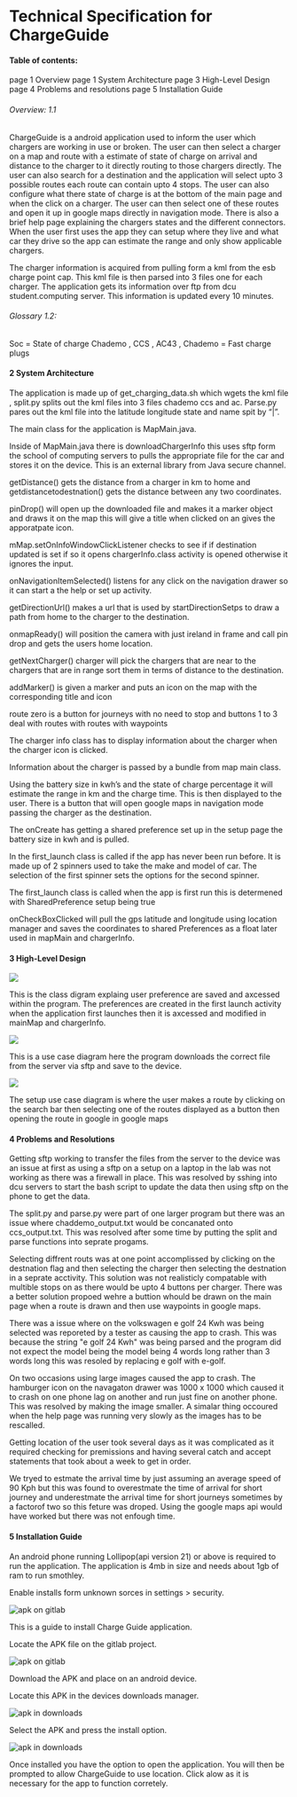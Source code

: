 # Technical Specification for ChargeGuide

#### Table of contents: 










page 1 Overview
page 1 System Architecture
page 3 High-Level Design
page 4 Problems and resolutions
page 5 Installation Guide


































###### Overview: 1.1


ChargeGuide is a android application used to inform the user which chargers are working in use or broken. The user can then select a charger on a map and route with a estimate of state of charge on arrival and distance to the charger to it directly routing to those chargers directly. The user can also search for a destination and the application will select upto 3 possible routes each route can contain upto 4 stops. The user can also configure what there state of charge is at the bottom of the main page and when the click on a charger. The user can then select one of these routes and open it up in google maps directly in navigation mode. There is also a brief help page explaining the chargers states and the different connectors. When the user first uses the app they can setup where they live and what car they drive so the app can estimate the range and only show applicable chargers.

The charger information is acquired from pulling form a kml from the esb charge point cap. This kml file is then parsed into 3 files one for each charger. The application gets its information over ftp from dcu student.computing server.  This information is updated every 10 minutes.



###### Glossary 1.2:

Soc = State of charge
Chademo , CCS , AC43  , Chademo = Fast charge plugs
























#### 2 System Architecture



The application is made up of get_charging_data.sh which wgets the kml file , split.py splits out the kml files into 3 files chademo ccs and ac. Parse.py pares out the kml file into the latitude longitude state and name spit by “|”. 

The main class for the application is MapMain.java.

Inside of MapMain.java there is downloadChargerInfo this uses sftp form the school of computing servers to pulls the appropriate file for the car and stores it on the device.  This is an external library from Java secure channel.

getDistance() gets the distance from a charger in km to home and getdistancetodestnation() gets the distance between any two coordinates.

pinDrop() will open up the downloaded file and makes it a marker object and draws it on the map this will give a title when clicked on an gives the apporatpate icon.

 mMap.setOnInfoWindowClickListener checks to see if if destination updated is set if so it opens chargerInfo.class activity is opened otherwise it ignores the input.

onNavigationItemSelected() listens for any click on the navigation drawer so it can start a the help or set up activity.

getDirectionUrl() makes a url that is used by startDirectionSetps to draw a path from home to the charger to the destination.

onmapReady() will position the camera with just ireland in frame and call pin drop and gets the users home location.

getNextCharger() charger will pick the chargers that are near to the chargers that are in range sort them in terms of distance to the destination.

addMarker() is given a marker and puts an icon on the map with the corresponding title and icon

route zero is a button for journeys with no need to stop and buttons 1 to  3 deal with routes with routes with waypoints

The charger info class has to display information about the charger when the charger icon is clicked.

Information about the charger is passed by a bundle from map main class.

Using the battery size in kwh’s and the state of charge percentage it will estimate the range in km and the charge time. This is then displayed to the user. There is a button that will open google maps in navigation mode passing the charger as the destination.

The onCreate has getting a shared preference set up in the setup page the battery size in kwh and is pulled.


In the first_launch class is called if the app has never been run before.
It is made up of 2 spinners used to take the make and model of car. The selection of the first spinner sets the options for the second spinner.

The first_launch class is called when the app is first run this is determened with SharedPreference setup being true

onCheckBoxClicked will pull the gps latitude and longitude using location manager and saves the coordinates to shared Preferences as a float later used in mapMain and chargerInfo.


#### 3 High-Level Design

![](http://student.computing.dcu.ie/~nugenc12/pref.PNG)

 This is the class digram explaing user preference are saved and axcessed within the program. The preferences are created in the first launch activity when the application first launches then it is axcessed and modified in mainMap and chargerInfo.

![](http://student.computing.dcu.ie/~nugenc12/downloadChargerInfo.png)

This is a use case diagram here the program downloads the correct file from  the server via sftp and save to the device.

![](http://student.computing.dcu.ie/~nugenc12/setupusecase.PNG)

The setup use case diagram is where the user makes a route by clicking on the search bar then selecting one of the routes displayed as a button then opening the route in google in google maps

#### 4 Problems and Resolutions

Getting sftp working to transfer the files from the server to the device was an issue at first as using a sftp on a setup on a laptop in the lab was not working as there was a firewall in place. This was resolved by sshing into dcu servers to start the bash script to update the data then using sftp on the phone to get the data.

The split.py and parse.py were part of one larger program but there was an issue where chaddemo_output.txt would be concanated onto ccs_output.txt. This was resolved after some time by putting the split and parse functions into seprate progams.

Selecting diffrent routs was at one point accomplissed by clicking on the destnation flag and then selecting the charger then selecting the destnation in a seprate acctivity. This solution was not realisticly compatable with multible stops on as there would be upto 4 buttons per charger. There was a better solution propoed wehre a buttion whould be drawn on the main page when a route is drawn and then use waypoints in google maps.


There was a issue where on the volkswagen e golf 24 Kwh was being selected was reporeted by a tester as causing the app to crash. This was because the string "e golf 24 Kwh" was being parsed and the program did not expect the model being the model being 4 words long rather than 3 words long this was resoled by replacing e golf with e-golf.

On two occasions using large images caused the app to crash. The hamburger icon on the navagaton drawer was 1000 x 1000 which caused it to crash on one phone lag on another and run just fine on another phone. This was resolved by making the image smaller. A simalar thing occoured when the help page was running very slowly as the images has to be rescalled.

Getting location of the user took several days as it was complicated as it required checking for premissions and having several catch and accept statements that took about a week to get in order.


We tryed to estmate the arrival time by just assuming an average speed of 90 Kph but this was found to overestmate the time of arrival for short journey and underestmate the arrival time for short journeys sometimes by a factorof two so this feture was droped. Using the google maps api would have worked but there was not enfough time.


#### 5 Installation Guide

An android phone running Lollipop(api version 21) or above is required to run the application. The application is 4mb in size and needs about 1gb of ram to run smothley.

Enable installs form unknown sorces in settings > security.

![apk on gitlab](http://student.computing.dcu.ie/~nugenc12/trusted.png)

This is a guide to install Charge Guide application.

Locate the APK file on the gitlab project.

![apk on gitlab](http://student.computing.dcu.ie/~nugenc12/install_1.png)

Download the APK and place on an android device.

Locate this APK in the devices downloads manager.

![apk in downloads](http://student.computing.dcu.ie/~nugenc12/install_2.png)

Select the APK and press the install option.

![apk in downloads](http://student.computing.dcu.ie/~nugenc12/install_3.png)

Once installed you have the option to open the application.
You will then be prompted to allow ChargeGuide to use location. Click alow as it is necessary for the app to function corretely.
